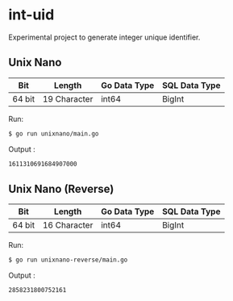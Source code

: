 # int-uid

Experimental project to generate integer unique identifier.

## Unix Nano


| Bit | Length | Go Data Type | SQL Data Type | 
| --- | ------ | ------------ | ------------- |
| 64 bit | 19 Character | int64 | BigInt |

Run:
```sh
$ go run unixnano/main.go
```

Output :
```sh
1611310691684907000
```

##  Unix Nano (Reverse)

| Bit | Length | Go Data Type | SQL Data Type | 
| --- | ------ | ------------ | ------------- |
| 64 bit | 16 Character | int64 | BigInt |

Run:
```sh
$ go run unixnano-reverse/main.go
```

Output :
```sh
2858231800752161
```
